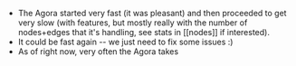 - The Agora started very fast (it was pleasant) and then proceeded to get very slow (with features, but mostly really with the number of nodes+edges that it's handling, see stats in [[nodes]] if interested).
- It could be fast again -- we just need to fix some issues :)
- As of right now, very often the Agora takes